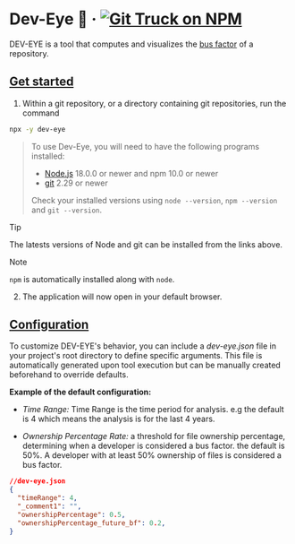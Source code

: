 # Dev-Eye 🚌 &middot; [![Git Truck on NPM](https://img.shields.io/npm/v/dev-eye)](https://www.npmjs.com/dev-eye)


DEV-EYE is a tool  that computes and visualizes the [bus factor](https://en.wikipedia.org/wiki/Bus_factor) of a repository.


## [Get started](#get-started)

1. Within a git repository, or a directory containing git repositories, run the command

```bash
npx -y dev-eye
```

> To use Dev-Eye, you will need to have the following programs installed:
> - [Node.js](https://nodejs.org/en/) 18.0.0 or newer and npm 10.0 or newer
> - [git](https://git-scm.com/downloads) 2.29 or newer
> 
> Check your installed versions using `node --version`, `npm --version` and `git --version`. 

> [!TIP]
> The latests versions of Node and git can be installed from the links above. 

> [!Note]
> `npm` is automatically installed along with `node`.

2. The application will now open in your default browser.



## [Configuration](#configuration)

To customize DEV-EYE's behavior, you can include a *dev-eye.json* file in your project's root directory to define specific arguments. This file is automatically generated upon tool execution but can be manually created beforehand to override defaults.

**Example of the default configuration:**
- *Time Range:* Time Range is the time period for analysis. e.g the default is 4 which means the analysis is for the last 4 years.

- *Ownership Percentage Rate:* a threshold for file ownership percentage, determining when a developer is considered a bus factor. the default is 50%. A developer with at least 50% ownership of files is considered a bus factor.

```json
//dev-eye.json
{
  "timeRange": 4,
  "_comment1": "",
  "ownershipPercentage": 0.5,
  "ownershipPercentage_future_bf": 0.2,
}
```

<!-- ## Star History

[![Star History Chart](https://api.star-history.com/svg?repos=khazifire/dev-eye&type=Date)](https://star-history.com/#khazifire/dev-eye&Date) -->